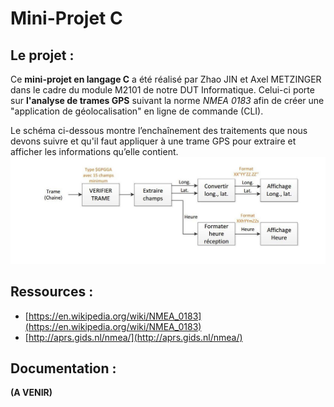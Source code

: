 # Mini-Projet C

## Le projet :
Ce **mini-projet en langage C** a été réalisé par Zhao JIN et Axel METZINGER dans le cadre du module M2101 de notre DUT Informatique.
Celui-ci porte sur **l'analyse de trames GPS** suivant la norme *NMEA 0183* afin de créer une "application de géolocalisation" en ligne de commande (CLI).

Le schéma ci-dessous montre l’enchaînement des traitements que nous devons suivre et qu'il faut appliquer à une trame GPS pour extraire et afficher les informations qu’elle contient.
![Schéma de fonctionnement](schema-fonctionnement.jpg)

## Ressources :
*  [https://en.wikipedia.org/wiki/NMEA_0183](https://en.wikipedia.org/wiki/NMEA_0183)
*  [http://aprs.gids.nl/nmea/](http://aprs.gids.nl/nmea/)

## Documentation :
**(A VENIR)**